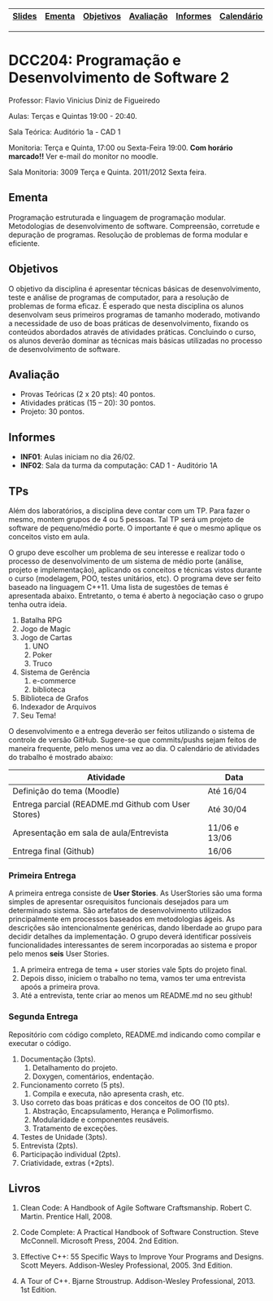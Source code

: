 | [Slides] | [Ementa] | [Objetivos] | [Avaliação] | [Informes] | [Calendário] | [Exemplos] | [TPs] | [Livros] | [Valgrind] |
|----------|----------|-------------|-------------|------------|--------------|------------|-------|----------|------------|
- - -

# DCC204: Programação e Desenvolvimento de Software 2

Professor: Flavio Vinicius Diniz de Figueiredo

Aulas: Terças e Quintas 19:00 - 20:40.

Sala Teórica: Auditório 1a - CAD 1

Monitoria: Terça e Quinta, 17:00 ou Sexta-Feira 19:00. **Com horário marcado!!** Ver e-mail do monitor no moodle.

Sala Monitoria: 3009 Terça e Quinta. 2011/2012 Sexta feira.

## Ementa 

Programação estruturada e linguagem de programação modular. Metodologias de desenvolvimento
de software. Compreensão, corretude e depuração de programas. Resolução de problemas de forma
modular e eficiente.

## Objetivos 

O objetivo da disciplina é apresentar técnicas básicas de desenvolvimento, teste e análise de
programas de computador, para a resolução de problemas de forma eficaz. É esperado que nesta
disciplina os alunos desenvolvam seus primeiros programas de tamanho moderado, motivando a
necessidade de uso de boas práticas de desenvolvimento, fixando os conteúdos abordados através de
atividades práticas. Concluindo o curso, os alunos deverão dominar as técnicas mais básicas
utilizadas no processo de desenvolvimento de software.

## Avaliação

* Provas Teóricas (2 x 20 pts): 40 pontos.
* Atividades práticas (15 – 20): 30 pontos.
* Projeto: 30 pontos.

## Informes

* **INF01**: Aulas iniciam no dia 26/02.
* **INF02**: Sala da turma da computação: CAD 1 - Auditório 1A

## TPs

Além dos laboratórios, a disciplina deve contar com um TP. Para fazer o mesmo, montem grupos de 4 ou 5 pessoas. Tal TP será um projeto de software de pequeno/médio porte. O importante é que o mesmo aplique os conceitos visto em aula. 

O grupo deve escolher um problema de seu interesse e realizar todo o processo de desenvolvimento de um sistema de médio porte (análise, projeto e implementação), aplicando os conceitos e técnicas vistos durante o curso (modelagem, POO, testes unitários, etc). O programa deve ser feito baseado na linguagem C++11. Uma lista de sugestões de temas é apresentada abaixo. Entretanto, o tema é aberto à negociação caso o grupo tenha outra ideia.

  1. Batalha RPG
  1. Jogo de Magic
  1. Jogo de Cartas
     1. UNO
     1. Poker
     1. Truco
  1. Sistema de Gerência
     1. e-commerce
     1. biblioteca
  1. Biblioteca de Grafos
  1. Indexador de Arquivos
  1. Seu Tema!

O desenvolvimento e a entrega deverão ser feitos utilizando o sistema de controle de versão GitHub. Sugere-se que commits/pushs sejam feitos de maneira frequente, pelo menos uma vez ao dia. O calendário de atividades do trabalho é mostrado abaixo:

| Atividade| Data     |
|----------|----------|
| Definição do tema (Moodle)  | Até 16/04 |
| Entrega parcial (README.md Github com User Stores)    | Até 30/04 |
| Apresentação em sala de aula/Entrevista | 11/06 e 13/06
| Entrega final (Github)                  | 16/06

### Primeira Entrega

A primeira entrega consiste de **User Stories**. As UserStories são  uma  forma simples de apresentar  osrequisitos  funcionais  desejados  para um determinado sistema. São  artefatos  de  desenvolvimento  utilizados  principalmente  em  processos baseados em metodologias ágeis. As descrições são intencionalmente genéricas, dando liberdade ao grupo para decidir detalhes da implementação. O grupo deverá identificar possíveis funcionalidades interessantes de serem incorporadas ao sistema e  propor  pelo  menos  **seis**  User  Stories. 

1. A primeira entrega de tema + user stories vale 5pts do projeto final.
1. Depois disso, iniciem o trabalho no tema, vamos ter uma entrevista apoós a primeira prova.
1. Até a entrevista, tente criar ao menos um README.md no seu github!

### Segunda Entrega

Repositório com código completo, README.md indicando como compilar e executar o código.

1. Documentação (3pts).
   1. Detalhamento do projeto.
   1. Doxygen, comentários, endentação.
1. Funcionamento correto (5 pts).
   1. Compila e executa, não apresenta crash, etc.
1. Uso correto das boas práticas e dos conceitos de OO (10 pts).
   1. Abstração, Encapsulamento, Herança e Polimorfismo.
   1. Modularidade e componentes reusáveis.
   1. Tratamento de exceções.
1. Testes de Unidade (3pts).
1. Entrevista (2pts).
1. Participação individual (2pts).
1. Criatividade, extras (+2pts).


## Livros

1. Clean Code: A Handbook of Agile Software Craftsmanship.
   Robert C. Martin.
   Prentice Hall, 2008.

1. Code Complete: A Practical Handbook of Software Construction.
   Steve McConnell.
   Microsoft Press, 2004. 2nd Edition.

1. Effective C++: 55 Specific Ways to Improve Your Programs and Designs.
   Scott Meyers.
   Addison-Wesley Professional, 2005. 3nd Edition.

1. A Tour of C++.
   Bjarne Stroustrup.
   Addison-Wesley Professional, 2013. 1st Edition.


[Slides]: https://drive.google.com/drive/folders/12AeGYRaQ0__plj503WBZSlYxJSNeIhcs?usp=sharing
[Calendário]: https://docs.google.com/spreadsheets/d/17oiFhHFAfqk-2KnugCHexSA_wCDhTp6tJExfyfv-4gk/edit?usp=sharing
[Ementa]: #ementa
[Objetivos]: #objetivos
[Informes]: #informes
[Avaliação]: #avaliação
[TPs]: #tps
[Bibliografia]: #bibliografia
[Livros]: #livros
[Exemplos]: ./exemplos
[Valgrind]: ./valgriddrmem
